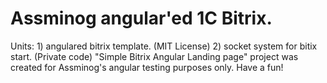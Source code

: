 # Аssminog angular'ed 1C Bitrix.
Units: 
     1) angulared bitrix template. (MIT License)
     2) socket system for bitix start. (Private code)
"Simple Bitrix Angular Landing page" project was created for Assminog's angular testing purposes only.
Have a fun!
